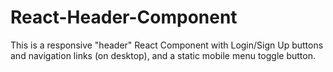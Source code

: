 # React-Header-Component
This is a responsive "header" React Component with Login/Sign Up buttons and navigation links (on desktop), and a static mobile menu toggle button.
